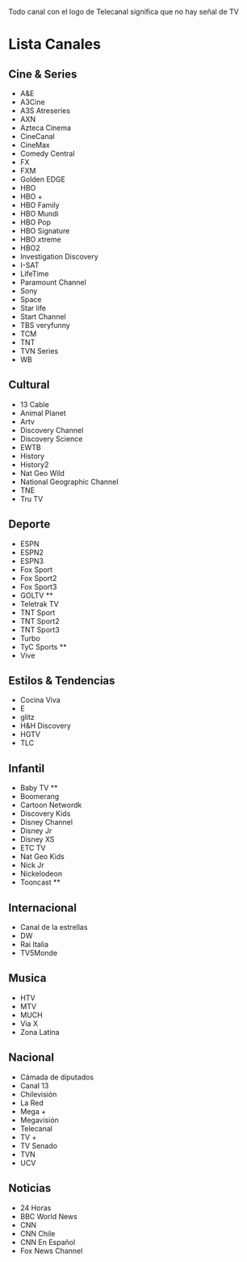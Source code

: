 Todo canal con el logo de Telecanal significa que no hay señal de TV

# Lista Canales

## Cine & Series
- A&E
- A3Cine
- A3S Atreseries
- AXN
- Azteca Cinema
- CineCanal
- CineMax
- Comedy Central
- FX
- FXM
- Golden EDGE
- HBO
- HBO +
- HBO Family
- HBO Mundi
- HBO Pop
- HBO Signature
- HBO xtreme
- HBO2
- Investigation Discovery
- I-SAT
- LifeTime
- Paramount Channel
- Sony
- Space
- Star life
- Start Channel
- TBS veryfunny
- TCM
- TNT
- TVN Series
- WB
## Cultural
- 13 Cable
- Animal Planet
- Artv
- Discovery Channel
- Discovery Science
- EWTB
- History
- History2
- Nat Geo Wild
- National Geographic Channel
- TNE
- Tru TV
## Deporte
- ESPN
- ESPN2
- ESPN3
- Fox Sport
- Fox Sport2
- Fox Sport3
- GOLTV **
- Teletrak TV
- TNT Sport
- TNT Sport2
- TNT Sport3
- Turbo
- TyC Sports **
- Vive
## Estilos & Tendencias
- Cocina Viva
- E
- glitz
- H&H Discovery
- HGTV
- TLC
## Infantil
- Baby TV **
- Boomerang
- Cartoon Networdk
- Discovery Kids
- Disney Channel
- Disney Jr
- Disney XS
- ETC TV
- Nat Geo Kids
- Nick Jr
- Nickelodeon
- Tooncast **
## Internacional
- Canal de la estrellas
- DW
- Rai Italia
- TV5Monde
## Musica
- HTV
- MTV
- MUCH
- Via X
- Zona Latina
## Nacional
- Cámada de diputados
- Canal 13
- Chilevisión
- La Red
- Mega +
- Megavisión
- Telecanal
- TV +
- TV Senado
- TVN
- UCV
## Noticias
- 24 Horas
- BBC World News
- CNN
- CNN Chile
- CNN En Español
- Fox News Channel
